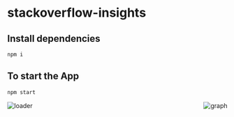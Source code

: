 # stackoverflow-insights

## Install dependencies

```bash
npm i
```

## To start the App

```bash
npm start
```

<div style="display: flex; justify-content: space-between;">
  <img src="https://github.com/anopszetex/stackoverflow-insights/assets/31970167/a316afa5-1a4a-49e1-a396-0952f28da382" alt="loader">
  <img src="https://github.com/anopszetex/stackoverflow-insights/assets/31970167/20cc5d03-9298-424f-9a8a-03927a243b0a" alt="graph">
</div>
